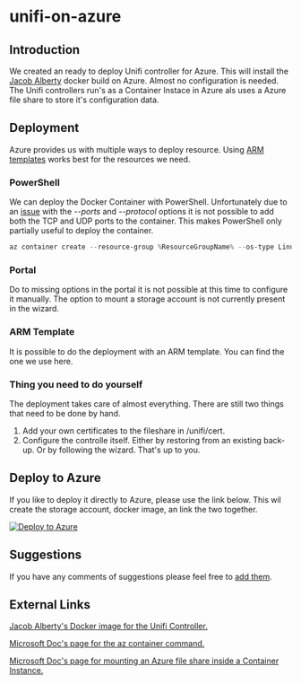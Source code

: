 # unifi-on-azure
## Introduction
We created an ready to deploy Unifi controller for Azure. This will install the [Jacob Alberty](https://github.com/jacobalberty/unifi-docker) docker build on Azure. Almost no configuration is needed.
The Unifi controllers run's as a Container Instace in Azure als uses a Azure file share to store it's configuration data.

## Deployment
Azure provides us with multiple ways to deploy resource. Using [ARM templates](https://docs.microsoft.com/en-us/azure/azure-resource-manager/templates/) works best for the resources we need.
### PowerShell
We can deploy the Docker Container with PowerShell. Unfortunately due to an [issue](https://github.com/Azure/azure-cli/issues/6235) with the *--ports* and *--protocol* options it is not possible to add both the TCP and UDP ports to the container. This makes PowerShell only partially useful to deploy the container.

```PowerShell
az container create --resource-group %ResourceGroupName% --os-type Linux --name %UnitName% --image jacobalberty/unifi:stable --ip-address public --ports 3478 6789 8080 8443 8843 --protocol TCP --azure-file-volume-account-name %StarageAccountName% --azure-file-volume-account-key %Secret% --azure-file-volume-share-name %ShareName% --azure-file-volume-mount-path /unifi/ --log-analytics-workspace %LogAnalyticsWorkspaceName% --log-analytics-workspace-key %LogAnalyticsKey% --environment-variables RUNAS_UID0=false
```
### Portal
Do to missing options in the portal it is not possible at this time to configure it manually.
The option to mount a storage account is not currently present in the wizard.

### ARM Template
It is possible to do the deployment with an ARM template. You can find the one we use here.

### Thing you need to do yourself
The deployment takes care of almost everything. There are still two things that need to be done by hand.
1. Add your own certificates to the fileshare in /unifi/cert.
2. Configure the controlle itself. Either by restoring from an existing back-up. Or by following the wizard. That's up to you.

## Deploy to Azure
If you like to deploy it directly to Azure, please use the link below. This wil create the storage account, docker image, an link the two together.

[![Deploy to Azure](https://azurecomcdn.azureedge.net/mediahandler/acomblog/media/Default/blog/deploybutton.png)](https://azuredeploy.net/)

## Suggestions
If you have any comments of suggestions please feel free to [add them](https://github.com/Syndicate-Consulting/unifi-on-azure/issues).

## External Links
[Jacob Alberty's Docker image for the Unifi Controller.](https://github.com/jacobalberty/unifi-docker)

[Microsoft Doc's page for the az container command.](https://docs.microsoft.com/en-us/cli/azure/container?view=azure-cli-latest)

[Microsoft Doc's page for mounting an Azure file share inside a Container Instance.](https://docs.microsoft.com/en-us/azure/container-instances/container-instances-volume-azure-files)
